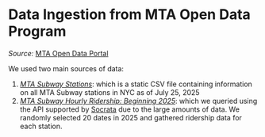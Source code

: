 # Data Ingestion from MTA Open Data Program
*Source:* [MTA Open Data Portal](https://data.ny.gov/browse?Dataset-Information_Agency=Metropolitan+Transportation+Authority&limitTo=datasets&sortBy=relevance&page=1&pageSize=20)

We used two main sources of data:
1) [*MTA Subway Stations*](https://data.ny.gov/Transportation/MTA-Subway-Stations/39hk-dx4f/about_data): which is a static CSV file containing information on all MTA Subway stations in NYC as of July 25, 2025
2) [*MTA Subway Hourly Ridership: Beginning 2025*](https://data.ny.gov/Transportation/MTA-Subway-Hourly-Ridership-Beginning-2025/5wq4-mkjj/about_data): which we queried using the API supported by [Socrata](https://dev.socrata.com/) due to the large amounts of data. We randomly selected 20 dates in 2025 and gathered ridership data for each station.